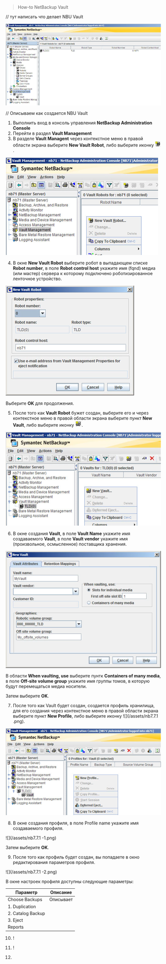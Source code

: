 > How-to NetBackup Vault

\/\/ тут написать что делает NBU Vault

![](/assets/Prom-VM-Win10.png)

\/\/ Описываем как создается NBU Vault

1. Выполнить вход в консоль управления **NetBackup Administration Console**
2. Перейти в раздел **Vault Management**
3. В разделе **Vault Managent** через контекстное меню в правой области экрана выберите **New Vault Robot**, либо выберите иконку ![](/assets/Prom-VM-Win10-2.png).

  ![](/assets/Prom-VM-Win10-1.png)

4. В окне **New Vault Robot** выберите робот в выпадающем списке **Robot number**, в поле **Robot control host** укажите имя \(fqnd\) медиа \(или мастер\) сервера к которому подключено роботизированное ленточное устройство.

  ![](/assets/Prom-VM-Win10-3.png)

  Выберите **OK** для продолжения.

5. После того как **Vault Robot** бужет создан, выберите его и через контекстное меню в правой области экрана выберите пункт **New Vault**, либо выберите иконку ![](/assets/Prom-VM-Win10-8.png).

  ![](/assets/Prom-VM-Win10-5.png)

6. В окне создания **Vault**, в поле **Vault Name** укажите имя создаваемого **Vault**, в поле **Vault vendor** укажите имя \(произвольное, осмысленное\) поставщика хранения.

  ![](/assets/Prom-VM-Win10-6.png)

  В области **When vaulting, use** выберите пунтк **Containers of many media**, в поле **Off-site volume group** укажите имя группы томов, в которую будут перемещаться медиа носители.

  Затем выберите **OK**.

7. После того как Vault будет создан, создается профиль хранилища, для его создания через контекстное меню в правой области экрана выберите пункт **New Profile**, либо выберите иконку ![](/assets/nb7.7.1 .png).

  ![](/assets/Prom-VM-Win10-7.png)

8. В окне создания профиля, в поле Profile name укажите имя создаваемого профиля.

  ![](/assets/nb7.7.1 -1.png)

  Затем выберите **OK**.

9. После того как профиль будет создан, вы попадаете в окно редактирования параметров профиля.

  ![](/assets/nb7.7.1 -2.png)

  В окне настроек профиля доступны следующие параметры:

  | Параметр | Описание |
  | --- | --- |
  | Choose Backups | Описывает |
  | 1. Duplication | |
  | 2. Catalog Backup |  |
  | 3. Eject |  |
  | Reports |  |

10. !

11. !

12. 

